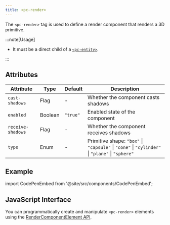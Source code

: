 ```yaml
---
title: <pc-render>
---
```


The `<pc-render>` tag is used to define a render component that renders a 3D primitive.

:::note[Usage]

* It must be a direct child of a [`<pc-entity>`](../pc-entity).

:::

## Attributes

<div className="attribute-table">

| Attribute | Type | Default | Description |
| --- | --- | --- | --- |
| `cast-shadows` | Flag | - | Whether the component casts shadows |
| `enabled` | Boolean | `"true"` | Enabled state of the component |
| `receive-shadows` | Flag | - | Whether the component receives shadows |
| `type` | Enum | - | Primitive shape: `"box"` \| `"capsule"` \| `"cone"` \| `"cylinder"` \| `"plane"` \| `"sphere"` |

</div>

## Example

import CodePenEmbed from '@site/src/components/CodePenEmbed';

<CodePenEmbed id="NPKMrLy" title="<pc-render> example" />

## JavaScript Interface

You can programmatically create and manipulate `<pc-render>` elements using the [RenderComponentElement API](https://api.playcanvas.com/web-components/classes/RenderComponentElement.html).
